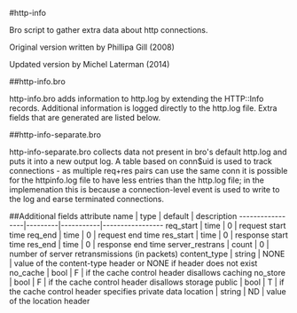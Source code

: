 #http-info

Bro script to gather extra data about http connections.

Original version written by Phillipa Gill (2008)

Updated version by Michel Laterman (2014)

##http-info.bro

http-info.bro adds information to http.log by extending the HTTP::Info records. Additional information is logged directly to the http.log file. Extra fields that are generated are listed below.

##http-info-separate.bro

http-info-separate.bro collects data not present in bro's default http.log and puts it into a new output log. A table based on conn$uid is used to track connections - as multiple req+res pairs can use the same conn it is possible for the httpinfo.log file to have less entries than the http.log file; in the implemenation this is because a connection-level event is used to write to the log and earse terminated connections.

##Additional fields
attribute name   |  type   |  default  | description
-----------------|---------|-----------|-----------------
req_start        |  time   |  0        | request start time
req_end          |  time   |  0        | request end time
res_start        |  time   |  0        | response start time
res_end          |  time   |  0        | response end time
server_restrans  |  count  |  0        | number of server retransmissions (in packets)
content_type     |  string |  NONE     | value of the content-type header or NONE if header does not exist
no_cache         |  bool   |  F        | if the cache control header disallows caching
no_store         |  bool   |  F        | if the cache control header disallows storage
public           |  bool   |  T        | if the cache control header specifies private data
location         |  string |  ND       | value of the location header

